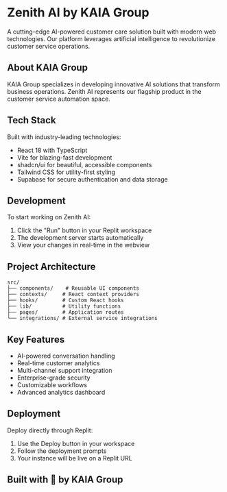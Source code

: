 
# Zenith AI by KAIA Group

A cutting-edge AI-powered customer care solution built with modern web technologies. Our platform leverages artificial intelligence to revolutionize customer service operations.

## About KAIA Group

KAIA Group specializes in developing innovative AI solutions that transform business operations. Zenith AI represents our flagship product in the customer service automation space.

## Tech Stack

Built with industry-leading technologies:
- React 18 with TypeScript
- Vite for blazing-fast development
- shadcn/ui for beautiful, accessible components
- Tailwind CSS for utility-first styling
- Supabase for secure authentication and data storage

## Development

To start working on Zenith AI:

1. Click the "Run" button in your Replit workspace
2. The development server starts automatically
3. View your changes in real-time in the webview

## Project Architecture

```
src/
├── components/    # Reusable UI components
├── contexts/     # React context providers
├── hooks/        # Custom React hooks
├── lib/          # Utility functions
├── pages/        # Application routes
└── integrations/ # External service integrations
```

## Key Features

- AI-powered conversation handling
- Real-time customer analytics
- Multi-channel support integration
- Enterprise-grade security
- Customizable workflows
- Advanced analytics dashboard

## Deployment

Deploy directly through Replit:
1. Use the Deploy button in your workspace
2. Follow the deployment prompts
3. Your instance will be live on a Replit URL

## Built with 💪 by KAIA Group
